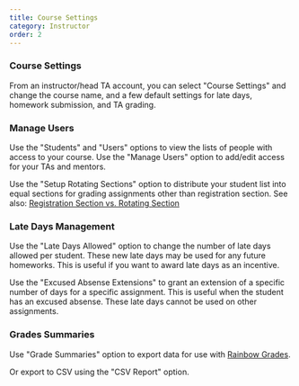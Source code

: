 ```yaml
---
title: Course Settings
category: Instructor
order: 2
---
```


### Course Settings

From an instructor/head TA account, you can select "Course Settings"
and change the course name, and a few default settings for late days,
homework submission, and TA grading.


### Manage Users

Use the "Students" and "Users" options to view the lists of people
with access to your course.  Use the "Manage Users" option to add/edit
access for your TAs and mentors.  

Use the "Setup Rotating Sections" option to distribute your student
list into equal sections for grading assignments other than
registration section.  See also:  [Registration Section vs. Rotating Section](create_edit_gradeable#grading-by-registration-section-or-rotating-section)


### Late Days Management

Use the "Late Days Allowed" option to change the number of late days
allowed per student.  These new late days may be used for any future
homeworks.  This is useful if you want to award late days as an
incentive.

Use the "Excused Absense Extensions" to grant an extension of a
specific number of days for a specific assignment.  This is useful
when the student has an excused absense.  These late days cannot be
used on other assignments.


### Grades Summaries

Use "Grade Summaries" option to export data for use with
[Rainbow Grades](rainbow_grades).

Or export to CSV using the "CSV Report" option.
